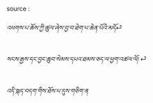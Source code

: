source :

###### འཕགས་པ་ཆོས་ཀྱི་ཚུལ་ཞེས་བྱ་བ་ཐེག་པ་ཆེན་པོའི་མདོ⏎

###### སངས་རྒྱས་དང་བྱང་ཆུབ་སེམས་དཔའ་ཐམས་ཅད་ལ་ཕྱག་འཚལ་ལོ། ⏎

###### འདི་སྐད་བདག་གིས་ཐོས་པ་དུས་གཅིག་ན
